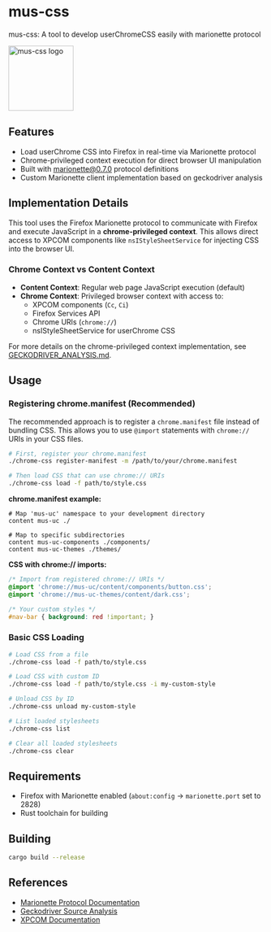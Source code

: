 # mus-css
mus-css: A tool to develop userChromeCSS easily with marionette protocol

<img width="128px" height="128px" src=".github/assets/mus-css.png" alt="mus-css logo"></img>

## Features

- Load userChrome CSS into Firefox in real-time via Marionette protocol
- Chrome-privileged context execution for direct browser UI manipulation
- Built with marionette@0.7.0 protocol definitions
- Custom Marionette client implementation based on geckodriver analysis

## Implementation Details

This tool uses the Firefox Marionette protocol to communicate with Firefox and execute JavaScript in a **chrome-privileged context**. This allows direct access to XPCOM components like `nsIStyleSheetService` for injecting CSS into the browser UI.

### Chrome Context vs Content Context

- **Content Context**: Regular web page JavaScript execution (default)
- **Chrome Context**: Privileged browser context with access to:
  - XPCOM components (`Cc`, `Ci`)
  - Firefox Services API
  - Chrome URIs (`chrome://`)
  - nsIStyleSheetService for userChrome CSS

For more details on the chrome-privileged context implementation, see [GECKODRIVER_ANALYSIS.md](GECKODRIVER_ANALYSIS.md).

## Usage

### Registering chrome.manifest (Recommended)

The recommended approach is to register a `chrome.manifest` file instead of bundling CSS. This allows you to use `@import` statements with `chrome://` URIs in your CSS files.

```bash
# First, register your chrome.manifest
./chrome-css register-manifest -m /path/to/your/chrome.manifest

# Then load CSS that can use chrome:// URIs
./chrome-css load -f path/to/style.css
```

**chrome.manifest example:**
```
# Map 'mus-uc' namespace to your development directory
content mus-uc ./

# Map to specific subdirectories
content mus-uc-components ./components/
content mus-uc-themes ./themes/
```

**CSS with chrome:// imports:**
```css
/* Import from registered chrome:// URIs */
@import 'chrome://mus-uc/content/components/button.css';
@import 'chrome://mus-uc-themes/content/dark.css';

/* Your custom styles */
#nav-bar { background: red !important; }
```

### Basic CSS Loading

```bash
# Load CSS from a file
./chrome-css load -f path/to/style.css

# Load CSS with custom ID
./chrome-css load -f path/to/style.css -i my-custom-style

# Unload CSS by ID
./chrome-css unload my-custom-style

# List loaded stylesheets
./chrome-css list

# Clear all loaded stylesheets
./chrome-css clear
```

## Requirements

- Firefox with Marionette enabled (`about:config` -> `marionette.port` set to 2828)
- Rust toolchain for building

## Building

```bash
cargo build --release
```

## References

- [Marionette Protocol Documentation](https://firefox-source-docs.mozilla.org/testing/marionette/Protocol.html)
- [Geckodriver Source Analysis](GECKODRIVER_ANALYSIS.md)
- [XPCOM Documentation](https://developer.mozilla.org/en-US/docs/Mozilla/Tech/XPCOM)
